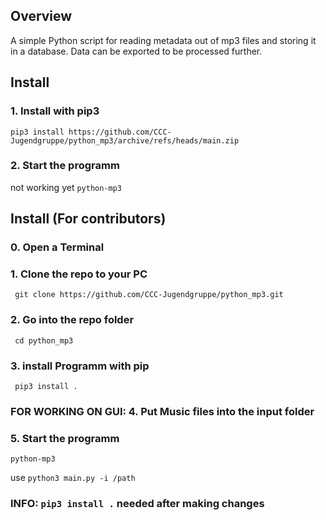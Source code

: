 ## Overview 
A simple Python script for reading metadata out of mp3 files and storing it in a database. Data can be exported to be processed further. 

## Install
### 1. Install with pip3
```pip3 install https://github.com/CCC-Jugendgruppe/python_mp3/archive/refs/heads/main.zip```
### 2. Start the programm
not working yet ```python-mp3```

## Install (For contributors)
### 0. Open a Terminal
### 1. Clone the repo to your PC
``` git clone https://github.com/CCC-Jugendgruppe/python_mp3.git```
### 2. Go into the repo folder
``` cd python_mp3```
### 3. install Programm with pip
``` pip3 install .```
### FOR WORKING ON GUI: 4. Put Music files into the input folder
### 5. Start the programm
```python-mp3```

use ```python3 main.py -i /path``` 
### INFO: ```pip3 install .``` needed after making changes 
